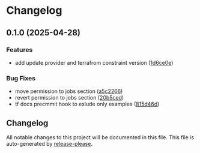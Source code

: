# Changelog

## 0.1.0 (2025-04-28)


### Features

* add update provider and terrafrom constraint version ([1d6ce0e](https://github.com/CloudAstro/terraform-azurerm-module-template/commit/1d6ce0eae5530fce0bbe9bc95570e6a606928214))


### Bug Fixes

* move permission to jobs section ([a5c2266](https://github.com/CloudAstro/terraform-azurerm-module-template/commit/a5c22661eb5a57153b71d95b7da5939c39b34e2a))
* revert permission to jobs section ([20b5ced](https://github.com/CloudAstro/terraform-azurerm-module-template/commit/20b5ced73b1a415c4e0ac4f8d4cfe5c84ce49324))
* tf docs precmmit hook to exlude only examples ([815d46d](https://github.com/CloudAstro/terraform-azurerm-module-template/commit/815d46de1015b7b9f75787f43ba11b228fb0b11d))

## Changelog

All notable changes to this project will be documented in this file.
This file is auto-generated by [release-please](https://github.com/googleapis/release-please).
